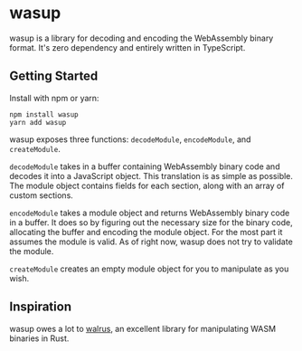 # wasup

wasup is a library for decoding and encoding the WebAssembly binary format. 
It's zero dependency and entirely written in TypeScript.


## Getting Started

Install with npm or yarn:
```
npm install wasup
yarn add wasup
```

wasup exposes three functions: `decodeModule`, `encodeModule`, and `createModule`.

`decodeModule` takes in a buffer containing WebAssembly binary code and decodes it 
into a JavaScript object. This translation is as simple as possible. The module object
contains fields for each section, along with an array of custom sections.

`encodeModule` takes a module object and returns WebAssembly binary code in a buffer.
It does so by figuring out the necessary size for the binary code, allocating the buffer
and encoding the module object. For the most part it assumes the module is valid. As
of right now, wasup does not try to validate the module.

`createModule` creates an empty module object for you to manipulate as you wish.

## Inspiration
wasup owes a lot to [walrus](https://github.com/rustwasm/walrus), an excellent library
for manipulating WASM binaries in Rust.
